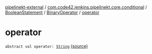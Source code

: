 [pipelinekt-external](../../../index.md) / [com.code42.jenkins.pipelinekt.core.conditional](../../index.md) / [BooleanStatement](../index.md) / [BinaryOperator](index.md) / [operator](./operator.md)

# operator

`abstract val operator: `[`String`](https://kotlinlang.org/api/latest/jvm/stdlib/kotlin/-string/index.html) [(source)](https://github.com/code42/pipelinekt/tree/master/core/src/main/kotlin/com/code42/jenkins/pipelinekt/core/conditional/BooleanStatement.kt#L31)
